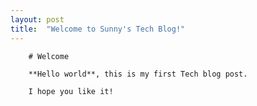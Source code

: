 ```yaml
---
layout: post
title:  "Welcome to Sunny's Tech Blog!"
---
```


        # Welcome

        **Hello world**, this is my first Tech blog post.

        I hope you like it!
